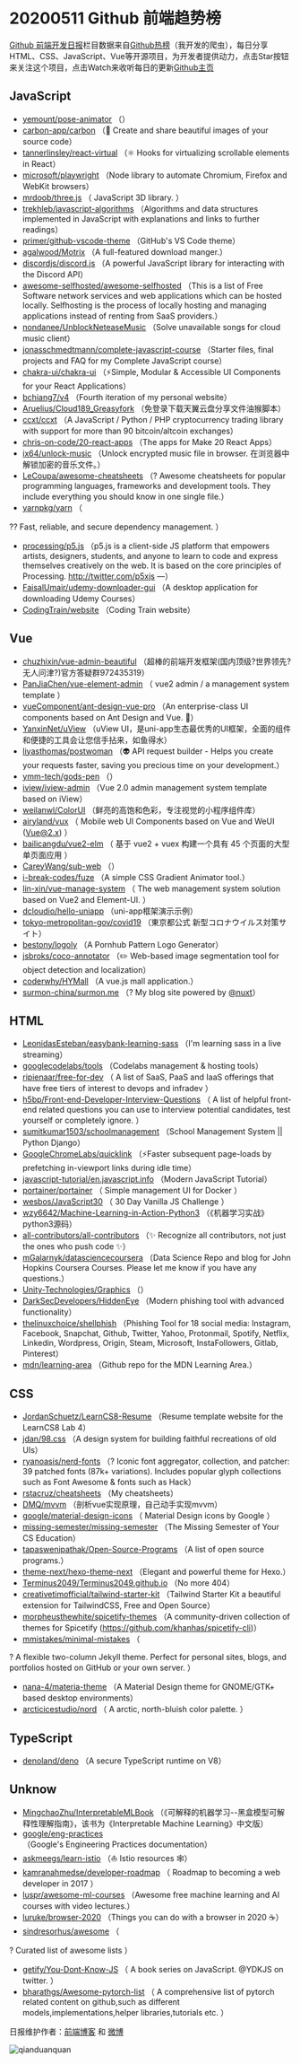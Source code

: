 # 20200511 Github 前端趋势榜

[Github 前端开发日报](http://caibaojian.com/c/news)栏目数据来自[Github热榜](http://news.caibaojian.com/)（我开发的爬虫），每日分享HTML、CSS、JavaScript、Vue等开源项目，为开发者提供动力，点击Star按钮来关注这个项目，点击Watch来收听每日的更新[Github主页](https://github.com/kujian/githubTrending)
## JavaScript

* [yemount/pose-animator](https://github.com/yemount/pose-animator) （）
* [carbon-app/carbon](https://github.com/carbon-app/carbon) （&#x1f3a8; Create and share beautiful images of your source code）
* [tannerlinsley/react-virtual](https://github.com/tannerlinsley/react-virtual) （⚛️ Hooks for virtualizing scrollable elements in React）
* [microsoft/playwright](https://github.com/microsoft/playwright) （Node library to automate Chromium, Firefox and WebKit browsers）
* [mrdoob/three.js](https://github.com/mrdoob/three.js) （
        JavaScript 3D library.
      ）
* [trekhleb/javascript-algorithms](https://github.com/trekhleb/javascript-algorithms) （Algorithms and data structures implemented in JavaScript with explanations and links to further readings）
* [primer/github-vscode-theme](https://github.com/primer/github-vscode-theme) （GitHub's VS Code theme）
* [agalwood/Motrix](https://github.com/agalwood/Motrix) （A full-featured download manger.）
* [discordjs/discord.js](https://github.com/discordjs/discord.js) （A powerful JavaScript library for interacting with the Discord API）
* [awesome-selfhosted/awesome-selfhosted](https://github.com/awesome-selfhosted/awesome-selfhosted) （This is a list of Free Software network services and web applications which can be hosted locally. Selfhosting is the process of locally hosting and managing applications instead of renting from SaaS providers.）
* [nondanee/UnblockNeteaseMusic](https://github.com/nondanee/UnblockNeteaseMusic) （Solve unavailable songs for cloud music client）
* [jonasschmedtmann/complete-javascript-course](https://github.com/jonasschmedtmann/complete-javascript-course) （Starter files, final projects and FAQ for my Complete JavaScript course）
* [chakra-ui/chakra-ui](https://github.com/chakra-ui/chakra-ui) （⚡️Simple, Modular &amp; Accessible UI Components for your React Applications）
* [bchiang7/v4](https://github.com/bchiang7/v4) （Fourth iteration of my personal website）
* [Aruelius/Cloud189_Greasyfork](https://github.com/Aruelius/Cloud189_Greasyfork) （免登录下载天翼云盘分享文件油猴脚本）
* [ccxt/ccxt](https://github.com/ccxt/ccxt) （A JavaScript / Python / PHP cryptocurrency trading library with support for more than 90 bitcoin/altcoin exchanges）
* [chris-on-code/20-react-apps](https://github.com/chris-on-code/20-react-apps) （The apps for Make 20 React Apps）
* [ix64/unlock-music](https://github.com/ix64/unlock-music) （Unlock encrypted music file in browser. 在浏览器中解锁加密的音乐文件。）
* [LeCoupa/awesome-cheatsheets](https://github.com/LeCoupa/awesome-cheatsheets) （? Awesome cheatsheets for popular programming languages, frameworks and development tools. They include everything you should know in one single file.）
* [yarnpkg/yarn](https://github.com/yarnpkg/yarn) （
        
?? Fast, reliable, and secure dependency management.
      ）
* [processing/p5.js](https://github.com/processing/p5.js) （p5.js is a client-side JS platform that empowers artists, designers, students, and anyone to learn to code and express themselves creatively on the web. It is based on the core principles of Processing. <a href="http://twitter.com/p5xjs" rel="nofollow">http://twitter.com/p5xjs</a> —）
* [FaisalUmair/udemy-downloader-gui](https://github.com/FaisalUmair/udemy-downloader-gui) （A desktop application for downloading Udemy Courses）
* [CodingTrain/website](https://github.com/CodingTrain/website) （Coding Train website）

## Vue

* [chuzhixin/vue-admin-beautiful](https://github.com/chuzhixin/vue-admin-beautiful) （超棒的前端开发框架(国内顶级?世界领先?无人问津?)官方答疑群972435319）
* [PanJiaChen/vue-element-admin](https://github.com/PanJiaChen/vue-element-admin) （
        vue2 admin / a management system template
      ）
* [vueComponent/ant-design-vue-pro](https://github.com/vueComponent/ant-design-vue-pro) （An enterprise-class UI components based on Ant Design and Vue. &#x1f41c;）
* [YanxinNet/uView](https://github.com/YanxinNet/uView) （uView UI，是uni-app生态最优秀的UI框架，全面的组件和便捷的工具会让您信手拈来，如鱼得水）
* [liyasthomas/postwoman](https://github.com/liyasthomas/postwoman) （&#x1f47d; API request builder - Helps you create your requests faster, saving you precious time on your development.）
* [ymm-tech/gods-pen](https://github.com/ymm-tech/gods-pen) （）
* [iview/iview-admin](https://github.com/iview/iview-admin) （Vue 2.0 admin management system template based on iView）
* [weilanwl/ColorUI](https://github.com/weilanwl/ColorUI) （鲜亮的高饱和色彩，专注视觉的小程序组件库）
* [airyland/vux](https://github.com/airyland/vux) （
        Mobile web UI Components based on Vue and WeUI (Vue@2.x)
      ）
* [bailicangdu/vue2-elm](https://github.com/bailicangdu/vue2-elm) （
        基于 vue2 + vuex 构建一个具有 45 个页面的大型单页面应用
      ）
* [CareyWang/sub-web](https://github.com/CareyWang/sub-web) （）
* [i-break-codes/fuze](https://github.com/i-break-codes/fuze) （A simple CSS Gradient Animator tool.）
* [lin-xin/vue-manage-system](https://github.com/lin-xin/vue-manage-system) （
        The web management system solution based on Vue2 and Element-UI.
      ）
* [dcloudio/hello-uniapp](https://github.com/dcloudio/hello-uniapp) （uni-app框架演示示例）
* [tokyo-metropolitan-gov/covid19](https://github.com/tokyo-metropolitan-gov/covid19) （東京都公式 新型コロナウイルス対策サイト）
* [bestony/logoly](https://github.com/bestony/logoly) （A Pornhub Pattern Logo Generator）
* [jsbroks/coco-annotator](https://github.com/jsbroks/coco-annotator) （✏️ Web-based image segmentation tool for object detection and localization）
* [coderwhy/HYMall](https://github.com/coderwhy/HYMall) （A vue.js mall application.）
* [surmon-china/surmon.me](https://github.com/surmon-china/surmon.me) （? My blog site powered by <a class="user-mention" href="https://github.com/nuxt">@nuxt</a>）

## HTML

* [LeonidasEsteban/easybank-learning-sass](https://github.com/LeonidasEsteban/easybank-learning-sass) （I'm learning sass in a live streaming）
* [googlecodelabs/tools](https://github.com/googlecodelabs/tools) （Codelabs management &amp; hosting tools）
* [ripienaar/free-for-dev](https://github.com/ripienaar/free-for-dev) （
        A list of SaaS, PaaS and IaaS offerings that have free tiers of interest to devops and infradev
      ）
* [h5bp/Front-end-Developer-Interview-Questions](https://github.com/h5bp/Front-end-Developer-Interview-Questions) （
        A list of helpful front-end related questions you can use to interview potential candidates, test yourself or completely ignore.
      ）
* [sumitkumar1503/schoolmanagement](https://github.com/sumitkumar1503/schoolmanagement) （School Management System || Python Django）
* [GoogleChromeLabs/quicklink](https://github.com/GoogleChromeLabs/quicklink) （⚡️Faster subsequent page-loads by prefetching in-viewport links during idle time）
* [javascript-tutorial/en.javascript.info](https://github.com/javascript-tutorial/en.javascript.info) （Modern JavaScript Tutorial）
* [portainer/portainer](https://github.com/portainer/portainer) （
        Simple management UI for Docker
      ）
* [wesbos/JavaScript30](https://github.com/wesbos/JavaScript30) （
        30 Day Vanilla JS Challenge
      ）
* [wzy6642/Machine-Learning-in-Action-Python3](https://github.com/wzy6642/Machine-Learning-in-Action-Python3) （《机器学习实战》python3源码）
* [all-contributors/all-contributors](https://github.com/all-contributors/all-contributors) （✨ Recognize all contributors, not just the ones who push code ✨）
* [mGalarnyk/datasciencecoursera](https://github.com/mGalarnyk/datasciencecoursera) （Data Science Repo and blog for John Hopkins Coursera Courses. Please let me know if you have any questions.）
* [Unity-Technologies/Graphics](https://github.com/Unity-Technologies/Graphics) （）
* [DarkSecDevelopers/HiddenEye](https://github.com/DarkSecDevelopers/HiddenEye) （Modern phishing tool with advanced functionality）
* [thelinuxchoice/shellphish](https://github.com/thelinuxchoice/shellphish) （Phishing Tool for 18 social media: Instagram, Facebook, Snapchat, Github, Twitter, Yahoo, Protonmail, Spotify, Netflix, Linkedin, Wordpress, Origin, Steam, Microsoft, InstaFollowers, Gitlab, Pinterest）
* [mdn/learning-area](https://github.com/mdn/learning-area) （Github repo for the MDN Learning Area.）

## CSS

* [JordanSchuetz/LearnCS8-Resume](https://github.com/JordanSchuetz/LearnCS8-Resume) （Resume template website for the LearnCS8 Lab 4）
* [jdan/98.css](https://github.com/jdan/98.css) （A design system for building faithful recreations of old UIs）
* [ryanoasis/nerd-fonts](https://github.com/ryanoasis/nerd-fonts) （? Iconic font aggregator, collection, and patcher: 39 patched fonts (87k+ variations). Includes popular glyph collections such as Font Awesome &amp; fonts such as Hack）
* [rstacruz/cheatsheets](https://github.com/rstacruz/cheatsheets) （My cheatsheets）
* [DMQ/mvvm](https://github.com/DMQ/mvvm) （剖析vue实现原理，自己动手实现mvvm）
* [google/material-design-icons](https://github.com/google/material-design-icons) （
        Material Design icons by Google
      ）
* [missing-semester/missing-semester](https://github.com/missing-semester/missing-semester) （The Missing Semester of Your CS Education）
* [tapaswenipathak/Open-Source-Programs](https://github.com/tapaswenipathak/Open-Source-Programs) （A list of open source programs.）
* [theme-next/hexo-theme-next](https://github.com/theme-next/hexo-theme-next) （Elegant and powerful theme for Hexo.）
* [Terminus2049/Terminus2049.github.io](https://github.com/Terminus2049/Terminus2049.github.io) （No more 404）
* [creativetimofficial/tailwind-starter-kit](https://github.com/creativetimofficial/tailwind-starter-kit) （Tailwind Starter Kit a beautiful extension for TailwindCSS, Free and Open Source）
* [morpheusthewhite/spicetify-themes](https://github.com/morpheusthewhite/spicetify-themes) （A community-driven collection of themes for Spicetify (https://github.com/khanhas/spicetify-cli)）
* [mmistakes/minimal-mistakes](https://github.com/mmistakes/minimal-mistakes) （
        
? A flexible two-column Jekyll theme. Perfect for personal sites, blogs, and portfolios hosted on GitHub or your own server.
      ）
* [nana-4/materia-theme](https://github.com/nana-4/materia-theme) （A Material Design theme for GNOME/GTK+ based desktop environments）
* [arcticicestudio/nord](https://github.com/arcticicestudio/nord) （
        A arctic, north-bluish color palette.
      ）

## TypeScript

* [denoland/deno](https://github.com/denoland/deno) （A secure TypeScript runtime on V8）

## Unknow

* [MingchaoZhu/InterpretableMLBook](https://github.com/MingchaoZhu/InterpretableMLBook) （《可解释的机器学习--黑盒模型可解释性理解指南》，该书为《Interpretable Machine Learning》中文版）
* [google/eng-practices](https://github.com/google/eng-practices) （Google's Engineering Practices documentation）
* [askmeegs/learn-istio](https://github.com/askmeegs/learn-istio) （⛵️ Istio resources &#x1f578;）
* [kamranahmedse/developer-roadmap](https://github.com/kamranahmedse/developer-roadmap) （
        Roadmap to becoming a web developer in 2017
      ）
* [luspr/awesome-ml-courses](https://github.com/luspr/awesome-ml-courses) （Awesome free machine learning and AI courses with video lectures.）
* [luruke/browser-2020](https://github.com/luruke/browser-2020) （Things you can do with a browser in 2020 ☕️）
* [sindresorhus/awesome](https://github.com/sindresorhus/awesome) （
        
? Curated list of awesome lists
      ）
* [getify/You-Dont-Know-JS](https://github.com/getify/You-Dont-Know-JS) （
        A book series on JavaScript. @YDKJS on twitter.
      ）
* [bharathgs/Awesome-pytorch-list](https://github.com/bharathgs/Awesome-pytorch-list) （
        A comprehensive list of pytorch related content on github,such as different models,implementations,helper libraries,tutorials etc.
      ）


日报维护作者：[前端博客](http://caibaojian.com/) 和 [微博](http://caibaojian.com/go/weibo)

![qianduanquan](https://user-images.githubusercontent.com/3055447/38468989-651132ac-3b80-11e8-8e6b-15122322a9d7.png)